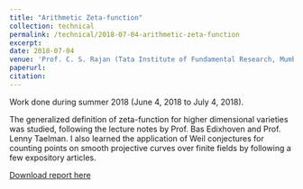 ```yaml
---
title: "Arithmetic Zeta-function"
collection: technical
permalink: /technical/2018-07-04-arithmetic-zeta-function
excerpt:
date: 2018-07-04
venue: 'Prof. C. S. Rajan (Tata Institute of Fundamental Research, Mumbai)'
paperurl: 
citation: 
---
```

Work done during summer 2018 (June 4, 2018 to July 4, 2018).

The generalized definition of zeta-function for higher dimensional varieties was studied, following the lecture notes by Prof. Bas Edixhoven and Prof. Lenny Taelman. I also learned the application of Weil conjectures for counting points on smooth projective curves over finite fields by following a few expository articles.

[Download report here](http://gkorpal.github.io/files/summer2018-arithmetic_zeta_function-gaurish.pdf)

